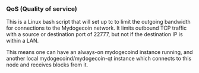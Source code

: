 ### QoS (Quality of service) ###

This is a Linux bash script that will set up tc to limit the outgoing bandwidth for connections to the Mydogecoin network. It limits outbound TCP traffic with a source or destination port of 22777, but not if the destination IP is within a LAN.

This means one can have an always-on mydogecoind instance running, and another local mydogecoind/mydogecoin-qt instance which connects to this node and receives blocks from it.
